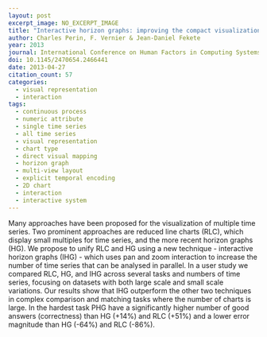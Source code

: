 ```yaml
---
layout: post
excerpt_image: NO_EXCERPT_IMAGE
title: "Interactive horizon graphs: improving the compact visualization of multiple time series"
author: Charles Perin, F. Vernier & Jean-Daniel Fekete
year: 2013
journal: International Conference on Human Factors in Computing Systems
doi: 10.1145/2470654.2466441
date: 2013-04-27
citation_count: 57
categories:
  - visual representation
  - interaction
tags:
  - continuous process
  - numeric attribute
  - single time series
  - all time series
  - visual representation
  - chart type
  - direct visual mapping
  - horizon graph
  - multi-view layout
  - explicit temporal encoding
  - 2D chart
  - interaction
  - interactive system
---
```

Many approaches have been proposed for the visualization of multiple time series. Two prominent approaches are reduced line charts (RLC), which display small multiples for time series, and the more recent horizon graphs (HG). We propose to unify RLC and HG using a new technique - interactive horizon graphs (IHG) - which uses pan and zoom interaction to increase the number of time series that can be analysed in parallel. In a user study we compared RLC, HG, and IHG across several tasks and numbers of time series, focusing on datasets with both large scale and small scale variations. Our results show that IHG outperform the other two techniques in complex comparison and matching tasks where the number of charts is large. In the hardest task PHG have a significantly higher number of good answers (correctness) than HG (+14%) and RLC (+51%) and a lower error magnitude than HG (-64%) and RLC (-86%).
